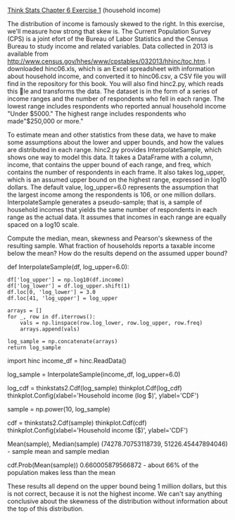 [Think Stats Chapter 6 Exercise 1](http://greenteapress.com/thinkstats2/html/thinkstats2007.html#toc60) (household income)

The distribution of income is famously skewed to the right. In this exercise, we'll measure how strong that skew is. The Current Population Survey (CPS) is a joint efort of the Bureau of Labor Statistics and the Census Bureau to study income and related variables. Data collected in 2013 is available from http://www.census.gov/hhes/www/cpstables/032013/hhinc/toc.htm. I downloaded hinc06.xls, which is an Excel spreadsheet with information about household income, and converted it to hinc06.csv, a CSV file you will find in the repository for this book. You will also find hinc2.py, which reads this le and transforms the data. The dataset is in the form of a series of income ranges and the number of respondents who fell in each range. The lowest range includes respondents who reported annual household income "Under $5000." The highest range includes respondents who  made"$250,000 or more."

To estimate mean and other statistics from these data, we have to make some assumptions about the lower and upper bounds, and how the values are distributed in each range. hinc2.py provides InterpolateSample, which shows one way to model this data. It takes a DataFrame with a column, income, that contains the upper bound of each range, and freq, which contains the number of respondents in each frame. It also takes log_upper, which is an assumed upper bound on the highest range, expressed in log10 dollars. The default value, log_upper=6.0 represents the assumption that the largest income among the respondents is 106, or one million dollars. InterpolateSample generates a pseudo-sample; that is, a sample of household incomes that yields the same number of respondents in each range as the actual data. It assumes that incomes in each range are equally spaced on a log10 scale.

Compute the median, mean, skewness and Pearson's skewness of the resulting sample. What fraction of households reports a taxable income below the mean? How do the results depend on the assumed upper bound?

def InterpolateSample(df, log_upper=6.0):

    df['log_upper'] = np.log10(df.income)
    df['log_lower'] = df.log_upper.shift(1)
    df.loc[0, 'log_lower'] = 3.0
    df.loc[41, 'log_upper'] = log_upper

    arrays = []
    for _, row in df.iterrows():
        vals = np.linspace(row.log_lower, row.log_upper, row.freq)
        arrays.append(vals)
        
    log_sample = np.concatenate(arrays)
    return log_sample
 
import hinc
income_df = hinc.ReadData()

log_sample = InterpolateSample(income_df, log_upper=6.0)

log_cdf = thinkstats2.Cdf(log_sample)
thinkplot.Cdf(log_cdf)
thinkplot.Config(xlabel='Household income (log $)',
               ylabel='CDF')
               
sample = np.power(10, log_sample)

cdf = thinkstats2.Cdf(sample)
thinkplot.Cdf(cdf)
thinkplot.Config(xlabel='Household income ($)',
               ylabel='CDF')
               
Mean(sample), Median(sample)
(74278.70753118739, 51226.45447894046) - sample mean and sample median 

cdf.Prob(Mean(sample))
0.660005879566872 - about 66% of the population makes less than the mean

These results all depend on the upper bound being 1 million dollars, but this is not correct, because it is not the highest income. We can't say anything conclusive about the skewness of the distribution without information about the top of this distribution.
